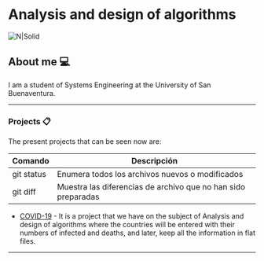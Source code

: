 # Analysis and design of algorithms

![N|Solid](https://www.usbbog.edu.co/matlab/images/logo_acreditacion.png)

## About me 💻

I am a student of Systems Engineering at the University of San Buenaventura.

---
### Projects 📋

The present projects that can be seen now are:

| Comando | Descripción |
| --- | --- |
| git status | Enumera todos los archivos nuevos o modificados |
| git diff | Muestra las diferencias de archivo que no han sido preparadas |

* [COVID-19](https://gisanddata.maps.arcgis.com/apps/opsdashboard/index.html#/bda7594740fd40299423467b48e9ecf6) - It is a project that we have on the subject of Analysis and design of algorithms where the countries will be entered with their numbers of infected and deaths, and later, keep all the information in flat files.
---

